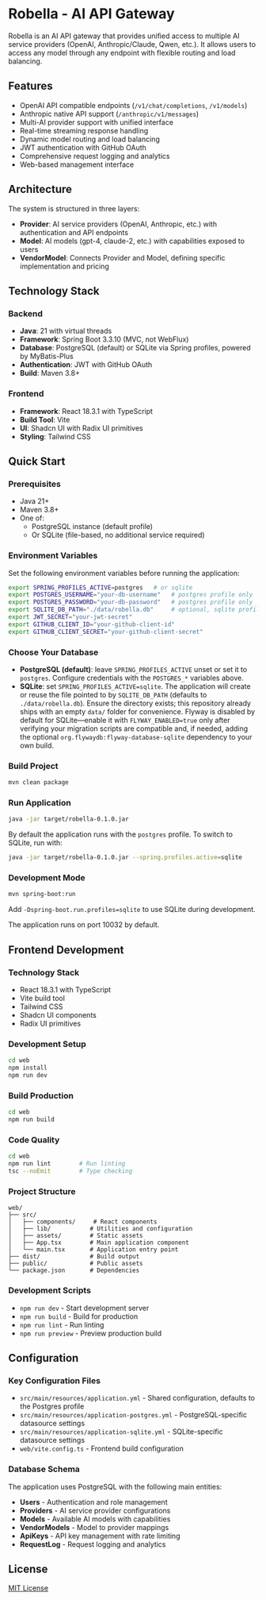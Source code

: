 # Robella - AI API Gateway

Robella is an AI API gateway that provides unified access to multiple AI service providers (OpenAI, Anthropic/Claude, Qwen, etc.). It allows users to access any model through any endpoint with flexible routing and load balancing.

## Features

- OpenAI API compatible endpoints (`/v1/chat/completions`, `/v1/models`)
- Anthropic native API support (`/anthropic/v1/messages`)
- Multi-AI provider support with unified interface
- Real-time streaming response handling
- Dynamic model routing and load balancing
- JWT authentication with GitHub OAuth
- Comprehensive request logging and analytics
- Web-based management interface

## Architecture

The system is structured in three layers:
- **Provider**: AI service providers (OpenAI, Anthropic, etc.) with authentication and API endpoints
- **Model**: AI models (gpt-4, claude-2, etc.) with capabilities exposed to users
- **VendorModel**: Connects Provider and Model, defining specific implementation and pricing

## Technology Stack

### Backend
- **Java**: 21 with virtual threads
- **Framework**: Spring Boot 3.3.10 (MVC, not WebFlux)
- **Database**: PostgreSQL (default) or SQLite via Spring profiles, powered by MyBatis-Plus
- **Authentication**: JWT with GitHub OAuth
- **Build**: Maven 3.8+

### Frontend
- **Framework**: React 18.3.1 with TypeScript
- **Build Tool**: Vite
- **UI**: Shadcn UI with Radix UI primitives
- **Styling**: Tailwind CSS

## Quick Start

### Prerequisites

- Java 21+
- Maven 3.8+
- One of:
	- PostgreSQL instance (default profile)
	- Or SQLite (file-based, no additional service required)

### Environment Variables

Set the following environment variables before running the application:

```bash
export SPRING_PROFILES_ACTIVE=postgres   # or sqlite
export POSTGRES_USERNAME="your-db-username"   # postgres profile only
export POSTGRES_PASSWORD="your-db-password"   # postgres profile only
export SQLITE_DB_PATH="./data/robella.db"     # optional, sqlite profile only
export JWT_SECRET="your-jwt-secret"
export GITHUB_CLIENT_ID="your-github-client-id"
export GITHUB_CLIENT_SECRET="your-github-client-secret"
```

### Choose Your Database

- **PostgreSQL (default)**: leave `SPRING_PROFILES_ACTIVE` unset or set it to `postgres`. Configure credentials with the `POSTGRES_*` variables above.
- **SQLite**: set `SPRING_PROFILES_ACTIVE=sqlite`. The application will create or reuse the file pointed to by `SQLITE_DB_PATH` (defaults to `./data/robella.db`). Ensure the directory exists; this repository already ships with an empty `data/` folder for convenience. Flyway is disabled by default for SQLite—enable it with `FLYWAY_ENABLED=true` only after verifying your migration scripts are compatible and, if needed, adding the optional `org.flywaydb:flyway-database-sqlite` dependency to your own build.

### Build Project

```bash
mvn clean package
```

### Run Application

```bash
java -jar target/robella-0.1.0.jar
```

By default the application runs with the `postgres` profile. To switch to SQLite, run with:

```bash
java -jar target/robella-0.1.0.jar --spring.profiles.active=sqlite
```

### Development Mode

```bash
mvn spring-boot:run
```

Add `-Dspring-boot.run.profiles=sqlite` to use SQLite during development.

The application runs on port 10032 by default.


## Frontend Development

### Technology Stack

- React 18.3.1 with TypeScript
- Vite build tool
- Tailwind CSS
- Shadcn UI components
- Radix UI primitives

### Development Setup

```bash
cd web
npm install
npm run dev
```

### Build Production

```bash
cd web
npm run build
```

### Code Quality

```bash
cd web
npm run lint        # Run linting
tsc --noEmit        # Type checking
```

### Project Structure

```
web/
├── src/
│   ├── components/     # React components
│   ├── lib/           # Utilities and configuration
│   ├── assets/        # Static assets
│   ├── App.tsx        # Main application component
│   └── main.tsx       # Application entry point
├── dist/              # Build output
├── public/            # Public assets
└── package.json       # Dependencies
```

### Development Scripts

- `npm run dev` - Start development server
- `npm run build` - Build for production
- `npm run lint` - Run linting
- `npm run preview` - Preview production build

## Configuration

### Key Configuration Files

- `src/main/resources/application.yml` - Shared configuration, defaults to the Postgres profile
- `src/main/resources/application-postgres.yml` - PostgreSQL-specific datasource settings
- `src/main/resources/application-sqlite.yml` - SQLite-specific datasource settings
- `web/vite.config.ts` - Frontend build configuration

### Database Schema

The application uses PostgreSQL with the following main entities:
- **Users** - Authentication and role management
- **Providers** - AI service provider configurations
- **Models** - Available AI models with capabilities
- **VendorModels** - Model to provider mappings
- **ApiKeys** - API key management with rate limiting
- **RequestLog** - Request logging and analytics


## License

[MIT License](LICENSE)